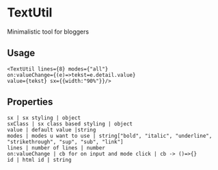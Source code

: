 # TextUtil

Minimalistic tool for bloggers 

## Usage
```markup
<TextUtil lines={8} modes={"all"} 
on:valueChange={(e)=>tekst=e.detail.value} 
value={tekst} sx={{width:"90%"}}/>
```

## Properties
```properties
sx | sx styling | object
sxClass | sx class based styling | object
value | default value |string
modes | modes u want to use | string["bold", "italic", "underline", "strikethrough", "sup", "sub", "link"]
lines | number of lines | number
on:valueChange | cb for on input and mode click | cb -> ()=>{}
id | html id | string
```
